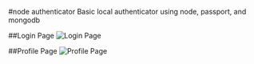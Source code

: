 #node authenticator
Basic local authenticator using node, passport, and mongodb

##Login Page
![Login Page](http://i.imgur.com/zNgFdXI.png)

##Profile Page
![Profile Page](http://i.imgur.com/2KTnmoB.png)
